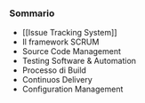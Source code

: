 ### Sommario
- [[Issue Tracking System]]
- Il framework SCRUM
- Source Code Management
- Testing Software & Automation
- Processo di Build
- Continuos Delivery
- Configuration Management
